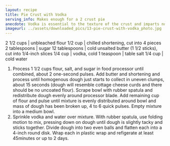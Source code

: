```yaml
---
layout: recipe
title: Pie Crust with Vodka
serving_info: Makes enough for a 2 crust pie
anecdote: Vodka is essential to the texture of the crust and imparts no flavor; do not substitute. This dough will be moister and more supple than more standard pie doughs and will require more flour to roll out (up to 1/4 cup)
imageurl: ../assets/downloaded_pics/13-pie-crust-with-vodka_photo.jpg
---
```

<!-- Ingredients -->

2 1/2 cups | unbleached flour
1/2 cup | chilled shortening, cut into 4 pieces
2 tablespoons | sugar
12 tablespoons | cold unsalted butter (1 1/2 sticks), cut into 1/4-inch slices
1/4 cup | vodka, cold
1 teaspoon | table salt
1/4 cup | cold water

<!-- split -->
<!-- Steps -->
1. Process 1 1/2 cups flour, salt, and sugar in food processor until combined, about 2 one-second pulses. Add butter and shortening and process until homogenous dough just starts to collect in uneven clumps, about 15 seconds (dough will resemble cottage cheese curds and there should be no uncoated flour). Scrape bowl with rubber spatula and redistribute dough evenly around processor blade. Add remaining cup of flour and pulse until mixture is evenly distributed around bowl and mass of dough has been broken up, 4 to 6 quick pulses. Empty mixture into a medium bowl.
2. Sprinkle vodka and water over mixture. With rubber spatula, use folding motion to mix, pressing down on dough until dough is slightly tacky and sticks together. Divide dough into two even balls and flatten each into a 4-inch round disk. Wrap each in plastic wrap and refigerate at least 45minutes or up to 2 days.
